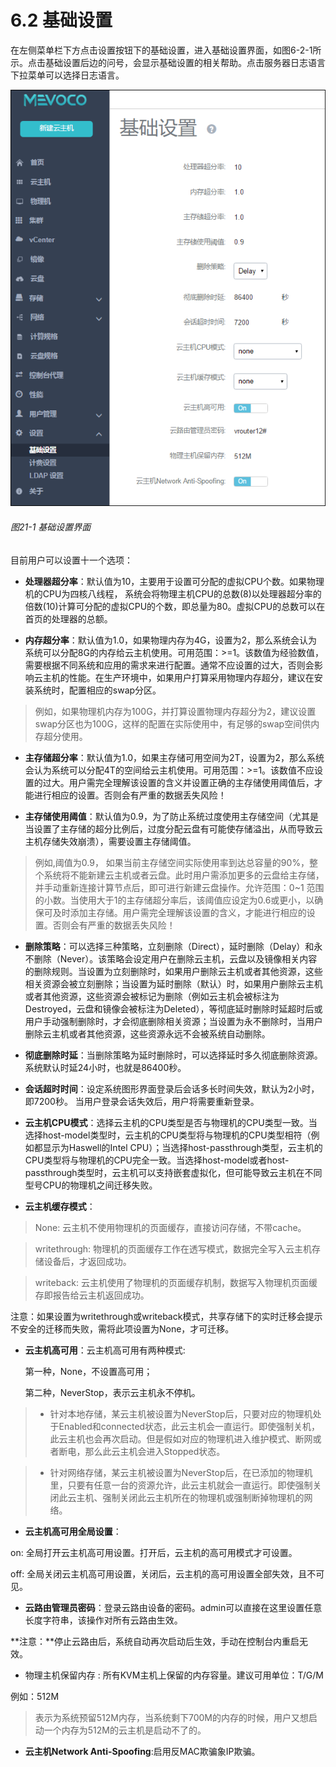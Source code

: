 # 6.2 基础设置

在左侧菜单栏下方点击设置按钮下的基础设置，进入基础设置界面，如图6-2-1所示。点击基础设置后边的问号，会显示基础设置的相关帮助。点击服务器日志语言下拉菜单可以选择日志语言。
 
![png](../images/21-1.png "图21-1 基础设置界面")
###### 图21-1 基础设置界面  

目前用户可以设置十一个选项：

- **处理器超分率**：默认值为10，主要用于设置可分配的虚拟CPU个数。如果物理机的CPU为四核八线程， 系统会将物理主机CPU的总数(8)以处理器超分率的倍数(10)计算可分配的虚拟CPU的个数，即总量为80。虚拟CPU的总数可以在首页的处理器的总额。

- **内存超分率**：默认值为1.0，如果物理内存为4G，设置为2，那么系统会认为系统可以分配8G的内存给云主机使用。可用范围：>=1。该数值为经验数值，需要根据不同系统和应用的需求来进行配置。通常不应设置的过大，否则会影响云主机的性能。在生产环境中，如果用户打算采用物理内存超分，建议在安装系统时，配置相应的swap分区。

> 例如，如果物理机内存为100G，并打算设置物理内存超分为2，建议设置swap分区也为100G，这样的配置在实际使用中，有足够的swap空间供内存超分使用。

- **主存储超分率**：默认值为1.0，如果主存储可用空间为2T，设置为2，那么系统会认为系统可以分配4T的空间给云主机使用。可用范围：>=1。该数值不应设置的过大。用户需完全理解该设置的含义并设置正确的主存储使用阈值后，才能进行相应的设置。否则会有严重的数据丢失风险！

- **主存储使用阈值**：默认值为0.9，为了防止系统过度使用主存储空间（尤其是当设置了主存储的超分比例后，过度分配云盘有可能使存储溢出，从而导致云主机存储失效崩溃），需要设置主存储阈值。

> 例如,阈值为0.9， 如果当前主存储空间实际使用率到达总容量的90%，整个系统将不能新建云主机或者云盘。此时用户需添加更多的云盘给主存储，并手动重新连接计算节点后，即可进行新建云盘操作。允许范围：0~1 范围的小数。当使用大于1的主存储超分率后，该阈值应设定为0.6或更小，以确保可及时添加主存储。用户需完全理解该设置的含义，才能进行相应的设置。否则会有严重的数据丢失风险！

- **删除策略**：可以选择三种策略，立刻删除（Direct），延时删除（Delay）和永不删除（Never）。该策略会设定用户在删除云主机，云盘以及镜像相关内容的删除规则。当设置为立刻删除时，如果用户删除云主机或者其他资源，这些相关资源会被立刻删除；当设置为延时删除（默认）时，如果用户删除云主机或者其他资源，这些资源会被标记为删除（例如云主机会被标注为Destroyed，云盘和镜像会被标注为Deleted），等彻底延时删除时延超时后或用户手动强制删除时，才会彻底删除相关资源；当设置为永不删除时，当用户删除云主机或者其他资源，这些资源永远不会被系统自动删除。

- **彻底删除时延**：当删除策略为延时删除时，可以选择延时多久彻底删除资源。系统默认时延24小时，也就是86400秒。 

- **会话超时时间**：设定系统图形界面登录后会话多长时间失效，默认为2小时，即7200秒。 当用户登录会话失效后，用户将需要重新登录。

- **云主机CPU模式**：选择云主机的CPU类型是否与物理机的CPU类型一致。当选择host-model类型时，云主机的CPU类型将与物理机的CPU类型相符（例如都显示为Haswell的Intel CPU）；当选择host-passthrough类型，云主机的CPU类型将与物理机的CPU完全一致。当选择host-model或者host-passthrough类型时，云主机可以支持嵌套虚拟化，但可能导致云主机在不同型号CPU的物理机之间迁移失败。

- **云主机缓存模式**：

> None: 云主机不使用物理机的页面缓存，直接访问存储，不带cache。

> writethrough: 物理机的页面缓存工作在透写模式，数据完全写入云主机存储设备后，才返回成功。

> writeback: 云主机使用了物理机的页面缓存机制，数据写入物理机页面缓存即报告给云主机返回成功。

注意：如果设置为writethrough或writeback模式，共享存储下的实时迁移会提示不安全的迁移而失败，需将此项设置为None，才可迁移。

- **云主机高可用**：云主机高可用有两种模式: 

  第一种，None，不设置高可用；

  第二种，NeverStop，表示云主机永不停机。

> * 针对本地存储，某云主机被设置为NeverStop后，只要对应的物理机处于Enabled和connected状态，此云主机会一直运行。即使强制关机，此云主机也会再次启动。但是假如对应的物理机进入维护模式、断网或者断电，那么此云主机会进入Stopped状态。

> * 针对网络存储，某云主机被设置为NeverStop后，在已添加的物理机里，只要有任意一台的资源允许，此云主机就会一直运行。即使强制关闭此云主机、强制关闭此云主机所在的物理机或强制断掉物理机的网络。

- **云主机高可用全局设置**：

on: 全局打开云主机高可用设置。打开后，云主机的高可用模式才可设置。
 
off: 全局关闭云主机高可用设置，关闭后，云主机的高可用设置全部失效，且不可见。

* **云路由管理员密码**：登录云路由设备的密码。admin可以直接在这里设置任意长度字符串，该操作对所有云路由生效。

**注意：**停止云路由后，系统自动再次启动后生效，手动在控制台内重启无效。
 
* 物理主机保留内存
:
所有KVM主机上保留的内存容量。建议可用单位：T/G/M

例如：512M

> 表示为系统预留512M内存，当系统剩下700M的内存的时候，用户又想启动一个内存为512M的云主机是启动不了的。

* **云主机Network Anti-Spoofing**:启用反MAC欺骗象IP欺骗。

